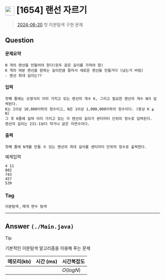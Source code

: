 # <img src="https://d2gd6pc034wcta.cloudfront.net/tier/9.svg" width="30" height="30" style="vertical-align: middle;"/> [1654] 랜선 자르기
> [2024-06-20](https://www.acmicpc.net/problem/1654)
> 첫 이분탐색 구현 문제

## Question
#### 문제요약
``` 
N 개의 랜선을 만들어야 한다(모두 같은 길이를 가져야 함)
K 개의 여분 랜선을 원하는 길이만큼 잘라서 새로운 랜선을 만들거다 (남는거 버림)
- 랜선 최대 길이는?? 
```
#### 입력
``` 
첫째 줄에는 오영식이 이미 가지고 있는 랜선의 개수 K, 그리고 필요한 랜선의 개수 N이 입력된다. 
K는 1이상 10,000이하의 정수이고, N은 1이상 1,000,000이하의 정수이다. (항상 K ≦ N)
그 후 K줄에 걸쳐 이미 가지고 있는 각 랜선의 길이가 센티미터 단위의 정수로 입력된다. 
랜선의 길이는 231-1보다 작거나 같은 자연수이다.
```
#### 출력
``` 
첫째 줄에 N개를 만들 수 있는 랜선의 최대 길이를 센티미터 단위의 정수로 출력한다.
```

예제입력
```
4 11
802
743
457
539
```

### Tag
`이분탐색` , `매개 변수 탐색`

--- 

## Answer `(./Main.java)`

> [!tip]
> 기본적인 이분탐색 알고리즘을 이용해 푸는 문제

| 메모리(kb) | 시간  (ms) | 시간복잡도 |
|---------|----------|-------|
|    |        | $O(logN)$    |

